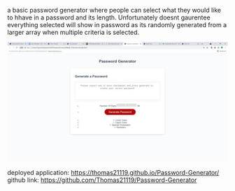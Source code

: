 a basic password generator where people can select what they would like to hhave in a password and its length. Unfortunately doesnt gaurentee everything selected will show in password as its randomly generated from a larger array when multiple criteria is selected.

![ScreenShot](https://github.com/Thomas21119/Password-Generator/blob/main/Assets/Password%20Generator%20-%20Avast%20Secure%20Browser%209_09_2021%208_32_43%20PM.png?raw=true)

deployed application: https://thomas21119.github.io/Password-Generator/
github link:          https://github.com/Thomas21119/Password-Generator